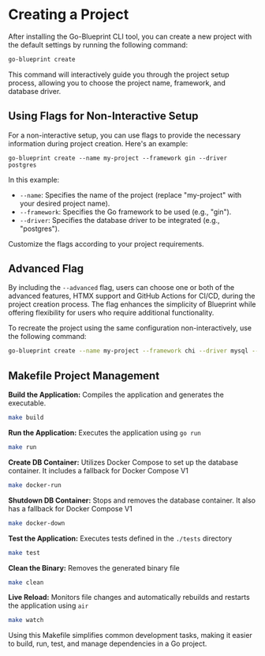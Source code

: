 # Creating a Project

After installing the Go-Blueprint CLI tool, you can create a new project with the default settings by running the following command:

```sh
go-blueprint create
```

This command will interactively guide you through the project setup process, allowing you to choose the project name, framework, and database driver.

## Using Flags for Non-Interactive Setup

For a non-interactive setup, you can use flags to provide the necessary information during project creation. Here's an example:

```
go-blueprint create --name my-project --framework gin --driver postgres
```

In this example:

- `--name`: Specifies the name of the project (replace "my-project" with your desired project name).
- `--framework`: Specifies the Go framework to be used (e.g., "gin").
- `--driver`: Specifies the database driver to be integrated (e.g., "postgres").

Customize the flags according to your project requirements.

## Advanced Flag

By including the `--advanced` flag, users can choose one or both of the advanced features, HTMX support and GitHub Actions for CI/CD, during the project creation process. The flag enhances the simplicity of Blueprint while offering flexibility for users who require additional functionality.

To recreate the project using the same configuration non-interactively, use the following command:
```bash
go-blueprint create --name my-project --framework chi --driver mysql --advanced true
```


## Makefile Project Management

**Build the Application:**
Compiles the application and generates the executable.
```bash
make build
```

**Run the Application:**
Executes the application using `go run`
```bash
make run
```

**Create DB Container:**
Utilizes Docker Compose to set up the database container. It includes a fallback for Docker Compose V1
```bash
make docker-run
```

**Shutdown DB Container:**
Stops and removes the database container. It also has a fallback for Docker Compose V1
```bash
make docker-down
```

**Test the Application:**
Executes tests defined in the `./tests` directory
```bash
make test
```

**Clean the Binary:**
Removes the generated binary file
```bash
make clean
```

**Live Reload:**
Monitors file changes and automatically rebuilds and restarts the application using `air`
```bash
make watch
```

Using this Makefile simplifies common development tasks, making it easier to build, run, test, and manage dependencies in a Go project.